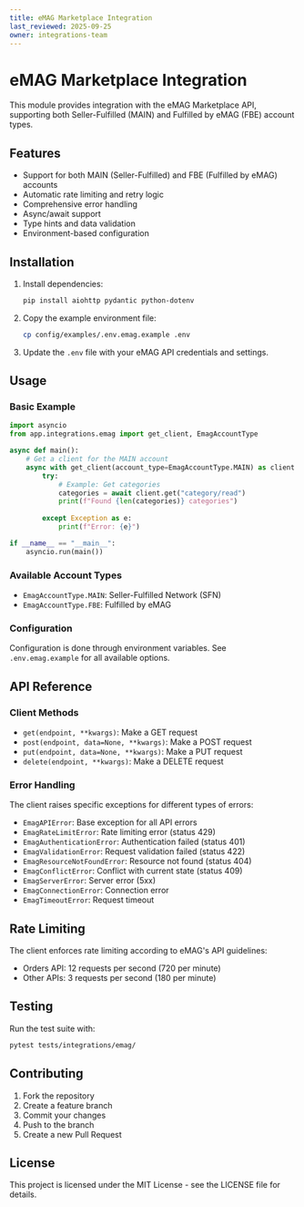 ```yaml
---
title: eMAG Marketplace Integration
last_reviewed: 2025-09-25
owner: integrations-team
---
```


# eMAG Marketplace Integration

This module provides integration with the eMAG Marketplace API, supporting both Seller-Fulfilled
(MAIN) and Fulfilled by eMAG (FBE) account types.

## Features

- Support for both MAIN (Seller-Fulfilled) and FBE (Fulfilled by eMAG) accounts
- Automatic rate limiting and retry logic
- Comprehensive error handling
- Async/await support
- Type hints and data validation
- Environment-based configuration

## Installation

1. Install dependencies:

   ```bash
   pip install aiohttp pydantic python-dotenv
   ```

1. Copy the example environment file:

   ```bash
   cp config/examples/.env.emag.example .env
   ```

1. Update the `.env` file with your eMAG API credentials and settings.

## Usage

### Basic Example

```python
import asyncio
from app.integrations.emag import get_client, EmagAccountType

async def main():
    # Get a client for the MAIN account
    async with get_client(account_type=EmagAccountType.MAIN) as client:
        try:
            # Example: Get categories
            categories = await client.get("category/read")
            print(f"Found {len(categories)} categories")
            
        except Exception as e:
            print(f"Error: {e}")

if __name__ == "__main__":
    asyncio.run(main())
```

### Available Account Types

- `EmagAccountType.MAIN`: Seller-Fulfilled Network (SFN)
- `EmagAccountType.FBE`: Fulfilled by eMAG

### Configuration

Configuration is done through environment variables. See `.env.emag.example` for all available options.

## API Reference

### Client Methods

- `get(endpoint, **kwargs)`: Make a GET request
- `post(endpoint, data=None, **kwargs)`: Make a POST request
- `put(endpoint, data=None, **kwargs)`: Make a PUT request
- `delete(endpoint, **kwargs)`: Make a DELETE request

### Error Handling

The client raises specific exceptions for different types of errors:

- `EmagAPIError`: Base exception for all API errors
- `EmagRateLimitError`: Rate limiting error (status 429)
- `EmagAuthenticationError`: Authentication failed (status 401)
- `EmagValidationError`: Request validation failed (status 422)
- `EmagResourceNotFoundError`: Resource not found (status 404)
- `EmagConflictError`: Conflict with current state (status 409)
- `EmagServerError`: Server error (5xx)
- `EmagConnectionError`: Connection error
- `EmagTimeoutError`: Request timeout

## Rate Limiting

The client enforces rate limiting according to eMAG's API guidelines:

- Orders API: 12 requests per second (720 per minute)
- Other APIs: 3 requests per second (180 per minute)

## Testing

Run the test suite with:

```bash
pytest tests/integrations/emag/
```

## Contributing

1. Fork the repository
1. Create a feature branch
1. Commit your changes
1. Push to the branch
1. Create a new Pull Request

## License

This project is licensed under the MIT License - see the LICENSE file for details.
